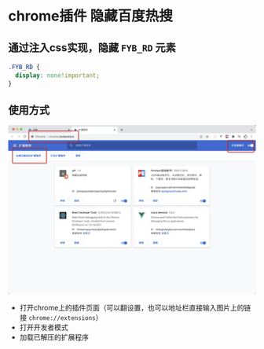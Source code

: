 # chrome插件 隐藏百度热搜

## 通过注入css实现，隐藏 `FYB_RD` 元素

```css
.FYB_RD {
  display: none!important;
}
```

## 使用方式
![chrome插件页](./chrome.png)

- 打开chrome上的插件页面（可以翻设置，也可以地址栏直接输入图片上的链接 `chrome://extensions`）
- 打开开发者模式
- 加载已解压的扩展程序